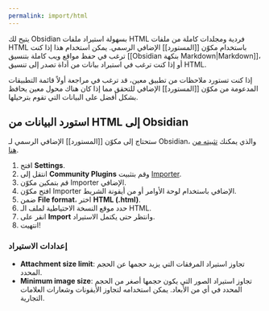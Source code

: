 ```yaml
---
permalink: import/html
---
```


يتيح لك Obsidian بسهولة استيراد ملفات HTML فردية ومجلدات كاملة من ملفات HTML باستخدام مكوّن [[المستورد]] الإضافي الرسمي. يمكن استخدام هذا إذا كنت ترغب في حفظ مواقع ويب كاملة بتنسيق [[Obsidian بنكهة Markdown|Markdown]]، أو إذا كنت ترغب في استيراد بيانات من أداة تصدر إلى تنسيق HTML.

إذا كنت تستورد ملاحظات من تطبيق معين، قد ترغب في مراجعة أولاً قائمة التطبيقات المدعومة من مكوّن [[المستورد]] الإضافي للتحقق مما إذا كان هناك محول معين يحافظ بشكل أفضل على البيانات التي تقوم بترحيلها.

## استورد البيانات من HTML إلى Obsidian

ستحتاج إلى مكوّن [[المستورد]] الإضافي الرسمي لـ Obsidian، والذي يمكنك [تثبيته من هنا](obsidian://show-plugin?id=obsidian-importer).

1. افتح **Settings**.
2. انتقل إلى **Community Plugins** وقم بتثبيت [Importer](obsidian://show-plugin?id=obsidian-importer).
3. قم بتمكين مكوّن Importer الإضافي.
4. افتح مكوّن Importer الإضافي باستخدام لوحة الأوامر أو من أيقونة الشريط.
5. ضمن **File format**، اختر **HTML (.html)**.
6. حدد موقع النسخة الاحتياطية لملف الـ HTML.
7. انقر على **Import** وانتظر حتى يكتمل الاستيراد.
8. انتهيت!

### إعدادات الاستيراد

- **Attachment size limit**: تجاوز استيراد المرفقات التي يزيد حجمها عن الحجم المحدد.
- **Minimum image size**: تجاوز استيراد الصور التي يكون حجمها أصغر من الحجم المحدد في أي من الأبعاد. يمكن استخدامه لتجاوز الأيقونات وشعارات العلامات التجارية.
